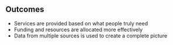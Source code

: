 ## Outcomes

* Services are provided based on what people truly need
* Funding and resources are allocated more effectively
* Data from multiple sources is used to create a complete picture